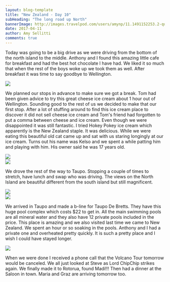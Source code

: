 ```yaml
---
layout: blog-template
title: "New Zealand - Day 10"
subHeading: "The long road up North"
bannerImage: http://images.travelpod.com/users/amynp/11.1491152253.2-queenstown.jpg
date: 2017-04-11
author: Amy Sellitti
comments: true
---
```


Today was going to be a big drive as we were driving from the bottom of the north island to the middle. Anthony and I found this amazing little cafe for breakfast and had the best hot chocolate I have had. We liked it so much that when the rest of the boys woke up we took them as well. After breakfast it was time to say goodbye to Wellington.

<div class="center-image"><img src="http://images.travelpod.com/users/amynp/11.1492031031.how-far.png" /></div>

We planned our stops in advance to make sure we got a break. Tom had been given advice to try this great cheese ice cream about 1 hour out of Wellington. Sounding good to the rest of us we decided to make that our first stop. After a lot of stuffing around to find this ice cream place to discover it did  not sell cheese ice cream and Tom's friend had forgotten to put a comma between cheese and ice cream. Even though we were disappointed it was still fantastic. I tried Hokey Pokey ice cream which apparently is the New Zealand staple. It was delicious.  While we were eating this beautiful old cat came up and sat with us staring longingly at our ice cream. Turns out his name was Kelso and we spent a while patting him and playing with him. His owner said he was 17 years old.

<div class="center-image"><img src="http://images.travelpod.com/users/amynp/11.1492031031.icecream.jpg" /></div>
<div class="center-image"><img src="http://images.travelpod.com/users/amynp/11.1492031031.the-cat.jpg" /></div>

We drove the rest of the way to Taupo. Stopping a couple of times to stretch, have lunch and swap who was driving. The views on the North Island are beautiful different from the south island but still magnificent.

<div class="center-image"><img src="http://images.travelpod.com/users/amynp/11.1492031031.the-drive.jpg" /></div>
<div class="center-image"><img src="http://images.travelpod.com/users/amynp/11.1492031031.mt-doom.jpg" /></div>

We arrived in Taupo and made a b-line for Taupo De Bretts. They have this huge pool complex which costs $22 to get in. All the main swimming pools are all mineral water and they also have 12 private pools included in the price. This place is amazing and we also visited last time we came to New Zealand. We spent an hour or so soaking in the pools. Anthony and I had a private one and overheated pretty quickly. 
It is such a pretty place and I wish I could have stayed longer. 

<div class="center-image"><img src="http://images.travelpod.com/users/amynp/11.1492031031.hot-spring.jpg" /></div>

When we were done I received a phone call that the Volcano Tour tomorrow would be canceled. We all just looked at Steve as Lord ChipChip strikes again.  We finally made it to Rotorua, found Madi!!! Then had a dinner at the Saloon in town. Maria and Graz are arriving tomorrow too. 


